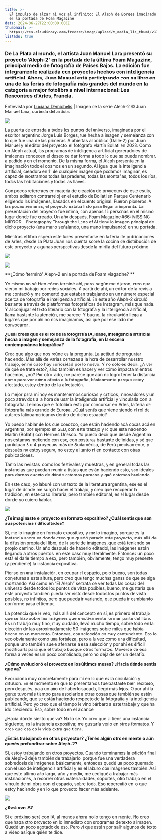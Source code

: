 ```yaml
---
title: >-
  El impulso de alzar mi voz al infinito: El Aleph de Borges imaginado con IA,
  en la portada de Foam Magazine
date: 2024-06-27T22:00:00.000Z
thumbnail: >-
  https://res.cloudinary.com/freezer/image/upload/t_media_lib_thumb/v1719566123/2024/06/448652115_1021700022901921_4220663780895345946_n_h2mfe9.jpg
listado: true
---
```


### De La Plata al mundo, el artista Juan Manuel Lara presentó su proyecto 'Aleph-2' en la portada de la última Foam Magazine, principal medio de fotografía de Países Bajos. La edición fue íntegramente realizada con proyectos hechos con inteligencia artificial. Ahora, Juan Manuel está participando con su libro en una de las ferias de fotografía más grandes del mundo en la categoría a mejor fotolibro a nivel internacional: Les Rencontres d'Arles, Francia.

Entrevista por [Luciana Demichelis]() | Imagen de la serie Aleph-2 © Juan Manuel Lara, cortesía del artista.

![](https://res.cloudinary.com/freezer/image/upload/v1719566657/41-020-fm66_01_cover_front_lr_01_copia_zvucbj.jpg)

La puerta de entrada a todos los puntos del universo, imaginada por el escritor argentino Jorge Luis Borges, fue hecha a imagen y semejanza con lo que fue una de las primeras IA abiertas al público (Dalle-2) por Juan Manuel y el editor del proyecto, el fotógrafo Martín Bollati en 2023. Como un Aleph actual, los programas de inteligencia artificial generadores de imágenes conceden el deseo de dar forma a todo lo que se puede nombrar, a pedido y en el momento. De la misma forma, el Aleph presenta en la imaginación todo el cosmos en un segundo. Al igual que la inteligencia artificial, creadora en 1' de cualquier imagen que podamos imaginar, es capaz de mostrarnos todas las praderas, todas las montañas, todos los ríos, todas las habitaciones y todas las llaves.

Con pocos referentes en materia de creación de proyectos de este estilo, ambos editaron contrarreloj en el estudio de Bollati en Parque Centenario eligiendo las imágenes, basados en el cuento original. Fueron pioneros. A las pocas semanas, el proyecto estaba listo para llegar a imprenta. La presentación del proyecto fue íntima, con apenas 15 personas en el mismo lugar donde fue creado. Un año después, Foam Magazine #66: MISSING MIRROR – Photography Through the Lens of AI tiene la imagen principal de dicho proyecto (una mano señalando, una mano impulsando) en su portada.

Mientras el libro espera este lunes presentarse en la feria de publicaciones de Arles, desde La Plata Juan nos cuenta sobre la cocina de distribución de este proyecto y algunas perspectivas desde la mirilla del futuro próximo.

![](https://res.cloudinary.com/freezer/image/upload/v1719565561/Aleph-2-Juan-Manuel-Lara_Sed-Editorial-000-_zjmr62.jpg)

![](https://res.cloudinary.com/freezer/image/upload/v1719565309/448754679_476973698157012_4263399551457975138_n_qsafgn.jpg)

**¿Cómo 'terminó' Aleph-2 en la portada de Foam Magazine? **

Yo mismo no sé bien cómo terminé ahí, pero, según me dijeron, creo que vieron mi trabajo por redes sociales. A partir de ahí, un editor de la revista me contactó y me comentó que estaban trabajando en un número especial acerca de fotografía e inteligencia artificial. En este año Aleph-2 circuló bastante a través de plataformas fotográficas de Instagram, más que nada. Y al conjugar el texto literario con la fotografía y la inteligencia artificial, llama bastante la atención, me parece. Y bueno, la circulación llega a lugares que por ahí no nos imaginamos, así que por ese lado me convocaron.

**¿Cuál crees que es el rol de la fotografía IA, léase, inteligencia artificial hecha a imagen y semejanza de la fotografía, en la escena contemporánea fotográfica?**

Creo que algo que nos reúne es la pregunta. La actitud de preguntar haciendo. Más allá de varias certezas a la hora de desarrollar nuestro trabajo, en mi caso hay curiosidad por lo nuevo. Y no sólo es decir: ¿A ver de qué se trata esto?, sino también es hacer y ver cómo impacta mientras hacemos, ¿no? Por otro lado, me parece que aún no logro tener la distancia como para ver cómo afecta a la fotografía, básicamente porque estoy afectado, estoy dentro de la afectación.

Lo mejor para mí hoy es mantenernos curiosos y críticos, innovadores y un poco atrevidos a la hora de usar la inteligencia artificial y vincularla con la fotografía. Leímos que el fotolibro está por concursar en Arles, la feria de fotografía más grande de Europa. ¿Cuál sentís que viene siendo el rol de autores latinoamericanxs dentro de dicho espacio?

Yo puedo hablar de los que conozco, que están haciendo acá cosas acá en Argentina, por ejemplo en SED, con este trabajo y lo que está haciendo Martín (Bollati) con Hermes Unesco. Yo puedo decir que desde Argentina nos estamos metiendo con eso, con posturas bastante definidas, y sé que participan 3 o 4 proyectos más de Sudamérica, de Perú precisamente, y después no estoy seguro, no estoy al tanto ni en contacto con otras publicaciones.

Tanto las revistas, como los festivales y muestras, y en general todas las instancias que puedan reunir artistas que están haciendo esto, son ideales para darnos cuenta de dónde estamos parados y qué estamos haciendo.

En este caso, yo laburé con un texto de la literatura argentina, ese es el lugar de donde me surgió hacer el trabajo, y creo que recuperar la tradición, en este caso literaria, pero también editorial, es el lugar desde donde yo quiero hablar.

![](https://res.cloudinary.com/freezer/image/upload/v1719565345/448627856_985322856583416_8539822445549321403_n_pqsala.jpg)

**¿Te imaginaste el proyecto en formato expositivo? ¿Cuál sentís que son sus potencias / dificultades?**

Sí, me lo imaginé en formato expositivo, y me lo imagino, porque es la instancia ahora en donde creo que quedó parado este proyecto, más allá de la difusión propia del libro, de la serie de imágenes, que está teniendo su propio camino. Un año después de haberlo editadol, las imágenes están llegando a otros puertos, en este caso muy literalmente. Entonces un poco está el darle tiempo a eso, pero también, obviamente, tengo muy presente (y pendiente) la instancia expositiva.

Pienso en una instalación, en ocupar el espacio, pero bueno, son todas conjeturas a esta altura, pero creo que tengo muchas ganas de que se siga mostrando. Así como en “El Aleph” se trata de ver todas las cosas del universo desde todos los puntos de vista posibles, bueno, me gustaría que este proyecto también pueda ser visto desde todos los puntos de vista posibles, no infinitos, pero que pueda ir variando, que pueda ir cambiando conforme pasa el tiempo.

La potencia que le veo, más allá del concepto en sí, es primero el trabajo que se hizo sobre las imágenes que efectivamente forman parte del libro. Es un trabajo muy fino, muy cuidado, llevó mucho tiempo, sobre todo en la elección de las aproximadamente 50 imágenes sobre miles que había hecho en un momento. Entonces, esa selección es muy contundente. Eso lo veo obviamente como una fortaleza, pero a la vez como una dificultad, porque uno también suele aferrarse a esa selección y por ahí es difícil modificarla para que el trabajo busque otros formatos. Moverse de esa forma a veces es un poco complicado, pero no deja de ser un desafío.

**¿Cómo evolucionó el proyecto en los últimos meses? ¿Hacia dónde sentís que va?**

Evolucionó muy concretamente para mí en lo que es la circulación y difusión. En el momento en que lo presentamos fue bastante bien recibido, pero después, ya a un año de haberlo sacado, llegó más lejos. O por ahí la gente tuvo más tiempo para asociarlo a otras cosas que también se están publicando, que se están haciendo respecto de la fotografía y la inteligencia artificial. Pero yo creo que el tiempo le vino bárbaro a este trabajo y que ha ido creciendo. Eso, sobre todo en el alcance.

¿Hacia dónde siento que va? No lo sé. Yo creo que si tiene una instancia siguiente, es la instancia expositiva; me gustaría verlo en otros formatos. Y creo que esa es la vida extra que tiene.

**¿Estás trabajando en otros proyectos? ¿Tenés algún otro en mente o aún querés profundizar sobre Aleph-2?**

Sí, estoy trabajando en otros proyectos. Cuando terminamos la edición final de Aleph-2 dejé también de trabajarlo, porque fue una verdadera sobredosis de imágenes, básicamente, entonces quedé un poco quemado con el uso de inteligencia artificial y en el laburo con imágenes también. Así que este último año largo, año y medio, me dediqué a trabajar más instalaciones, a recorrer otras materialidades, soportes, otro trabajo en el vínculo de mi obra con el espacio, sobre todo. Eso repercutió en lo que estoy haciendo y en lo que proyecto hacer más adelante.

![](https://res.cloudinary.com/freezer/image/upload/v1719565602/aleph-2-by-juan-manuel-lara-817285_tkuwuf.jpg)

**¿Será con IA?**

Si el próximo será con IA, al menos ahora no lo tengo en mente. No creo que haga otro proyecto en lo inmediato con programas de texto a imagen. Quedé un poco agotado de eso. Pero vi que están por salir algunos de texto a video así que quién te dice.
